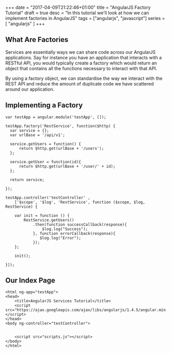 +++
date = "2017-04-09T21:22:46+01:00"
title = "AngularJS Factory Tutorial"
draft = true
desc = "In this tutorial we'll look at how we can implement factories in AngularJS"
tags = ["angularjs", "javascript"]
series = [ "angularjs" ]
+++

## What Are Factories

Services are essentially ways we can share code across our AngularJS applications. Say for instance you have an application that interacts with a RESTful API, you would typically create a factory which would return an object that contains all the functions necessary to interact with that API.

By using a factory object, we can standardise the way we interact with the REST API and reduce the amount of duplicate code we have scattered around our application.

## Implementing a Factory

~~~
var testApp = angular.module('testApp', []);

testApp.factory('RestService', function($http) {
  var service = {};
  var urlBase = '/api/v1';

  service.getUsers = function() {
      return $http.get(urlBase + '/users');
  };

  service.getUser = function(id){
      return $http.get(urlBase + '/user/' + id);
  };

  return service;

});

testApp.controller('testController' , 
    ['$scope', '$log', 'RestService', function ($scope, $log, RestService) {
    
    var init = function () {
        RestService.getUsers()
            .then(function successCallback(response){
                $log.log("Success");
            }, function errorCallback(response){
               $log.log("Error"); 
            });
    };

    init();

}]);
~~~

## Our Index Page

~~~
<html ng-app="testApp">
<head>
    <title>AngularJS Services Tutorial</title>
    <script src="https://ajax.googleapis.com/ajax/libs/angularjs/1.4.5/angular.min.js"></script>
</head>
<body ng-controller="testController">


    <script src="scripts.js"></script>
</body>
</html>
~~~
